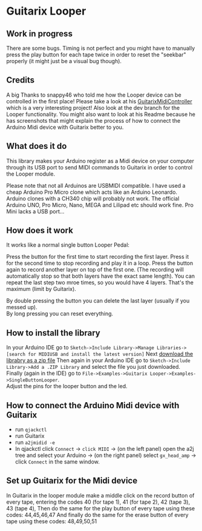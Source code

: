 # Guitarix Looper

## Work in progress
There are some bugs. Timing is not perfect and you might have to manually press the play button for each tape twice in order to reset the "seekbar" properly (it might just be a visual bug though).


## Credits
A big Thanks to snappy46 who told me how the Looper device can be controlled in the first place! Please take a look at his [GuitarixMidiController](https://github.com/snappy46/GuitarixMidiController) which is a very interesting project! Also look at the dev branch for the Looper functionality. You might also want to look at his Readme because he has screenshots that might explain the process of how to connect the Arduino Midi device with Guitarix better to you.

## What does it do

This library makes your Arduino register as a Midi device on your computer through its USB port to send MIDI commands to Guitarix in order to control the Looper module.  

Please note that not all Arduinos are USBMIDI compatible. I have used a cheap Arduino Pro Micro clone which acts like an Arduino Leonardo.  
Arduino clones with a CH340 chip will probably not work. The official Arduino UNO, Pro Micro, Nano, MEGA and Lilipad etc should work fine. Pro Mini lacks a USB port...  


## How does it work

It works like a normal single button Looper Pedal:

Press the button for the first time to start recording the first layer. Press it for the second time to stop recording and play it in a loop.
Press the button again to record another layer on top of the first one. (The recording will automatically stop so that both layers have the exact same length).
You can repeat the last step two mroe times, so you would have 4 layers. That's the maximum (limit by Guitarix).

By double pressing the button you can delete the last layer (usually if you messed up).  
By long pressing you can reset everything.

## How to install the library
In your Arduino IDE go to `Sketch->Include Library->Manage Libraries->[search for MIDIUSB and install the latest version]`
Next [download the librabry as a zip file](https://github.com/T-vK/Guitarix-Looper/archive/master.zip)
Then again in your Arduino IDE go to `Sketch->Include Library->Add a .ZIP Library` and select the file you just downloaded.
Finally (again in the IDE) go to `File->Examples->Guitarix Looper->Examples->SingleButtonLooper`.  
Adjust the pins for the looper button and the led.  

## How to connect the Arduino Midi device with Guitarix
- run `qjackctl` 
- run Guitarix
- run `a2jmidid -e` 
- In qjackctl click `Connect` -> `click MIDI` -> (on the left panel) open the a2j tree and select your Arduino -> (on the right panel) select `gx_head_amp` -> click `Connect` in the same window.

## Set up Guitarix for the Midi device
In Guitarix in the looper module make a middle click on the record button of every tape, entering the codes 
40 (for tape 1), 41 (for tape 2), 42 (tape 3), 43 (tape 4),
Then do the same for the play button of every tape using these codes: 44,45,46,47
And finally do the same for the erase button of every tape using these codes: 48,49,50,51


